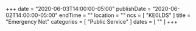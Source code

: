 +++
date = "2020-06-03T14:00:00-05:00"
publishDate = "2020-06-02T14:00:00-05:00"
endTime = ""
location = ""
ncs = [ "KE0LDS" ]
title = "Emergency Net"
categories = [ "Public Service" ]
dates = [ "" ]
+++
